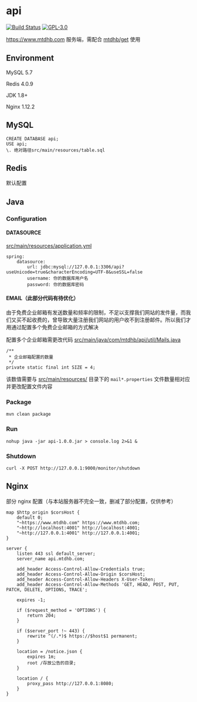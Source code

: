# api

[![Build Status](https://travis-ci.com/mtdhb/api.svg?branch=master)](https://travis-ci.com/mtdhb/api)
[![GPL-3.0](https://img.shields.io/badge/license-GPL--3.0-blue.svg)](LICENSE)

https://www.mtdhb.com 服务端，需配合 [mtdhb/get](https://github.com/mtdhb/get) 使用

## Environment

MySQL 5.7

Redis 4.0.9

JDK 1.8+

Nginx 1.12.2

## MySQL

```
CREATE DATABASE api;
USE api;
\. 绝对路径src/main/resources/table.sql
```

## Redis

默认配置

## Java

### Configuration

#### DATASOURCE

[src/main/resources/application.yml](src/main/resources/application.yml)

```
spring:
    datasource:
        url: jdbc:mysql://127.0.0.1:3306/api?useUnicode=true&characterEncoding=UTF-8&useSSL=false
        username: 你的数据库用户名
        password: 你的数据库密码
```

#### EMAIL（此部分代码有待优化）

由于免费企业邮箱有发送数量和频率的限制，不足以支撑我们网站的发件量，而我们又买不起收费的，曾导致大量注册我们网站的用户收不到注册邮件。所以我们才用通过配置多个免费企业邮箱的方式解决

配置多个企业邮箱需更改代码
[src/main/java/com/mtdhb/api/util/Mails.java](src/main/java/com/mtdhb/api/util/Mails.java)

```
/**
 * 企业邮箱配置的数量
 */
private static final int SIZE = 4;
```

该数值需要与 [src/main/resources/](src/main/resources/) 目录下的 `mail*.properties` 文件数量相对应并更改配置文件内容

### Package

```
mvn clean package
```

### Run

```
nohup java -jar api-1.0.0.jar > console.log 2>&1 &
```

### Shutdown

```
curl -X POST http://127.0.0.1:9000/monitor/shutdown
```

## Nginx

部分 nginx 配置（与本站服务器不完全一致，删减了部分配置，仅供参考）

```nginx
map $http_origin $corsHost {
    default 0;
    "~https://www.mtdhb.com" https://www.mtdhb.com;
    "~http://localhost:4001" http://localhost:4001;
    "~http://127.0.0.1:4001" http://127.0.0.1:4001;
}

server {
    listen 443 ssl default_server;
    server_name api.mtdhb.com;

    add_header Access-Control-Allow-Credentials true;
    add_header Access-Control-Allow-Origin $corsHost;
    add_header Access-Control-Allow-Headers X-User-Token;
    add_header Access-Control-Allow-Methods 'GET, HEAD, POST, PUT, PATCH, DELETE, OPTIONS, TRACE';

    expires -1;

    if ($request_method = 'OPTIONS') {
        return 204;
    }

    if ($server_port !~ 443) {
        rewrite ^(/.*)$ https://$host$1 permanent;
    }

    location = /notice.json {
        expires 1m;
        root /存放公告的目录;
    }

    location / {
        proxy_pass http://127.0.0.1:8080;
    }
}
```
